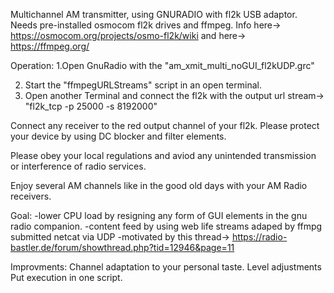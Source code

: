Multichannel AM transmitter, using GNURADIO with fl2k USB adaptor.
Needs pre-installed osmocom fl2k drives and ffmpeg.
Info here-> https://osmocom.org/projects/osmo-fl2k/wiki and here-> https://ffmpeg.org/

Operation:
1.Open GnuRadio with the "am_xmit_multi_noGUI_fl2kUDP.grc"

2. Start the "ffmpegURLStreams" script in an open terminal.
3. Open another Terminal and connect the fl2k with the output url stream-> "fl2k_tcp -p 25000 -s 8192000"


Connect any receiver to the red output channel of your fl2k. Please protect your device by using DC blocker and filter elements. 

Please obey your local regulations and aviod any unintended transmission or interference of radio services.

Enjoy several AM channels like in the good old days with your AM Radio receivers.


Goal:
-lower CPU load by resigning any form of GUI elements in the gnu radio companion.
-content feed by using web life streams adaped by ffmpg submitted netcat via UDP 
-motivated by this thread-> https://radio-bastler.de/forum/showthread.php?tid=12946&page=11


Improvments:
Channel adaptation to your personal taste.
Level adjustments
Put execution in one script.

